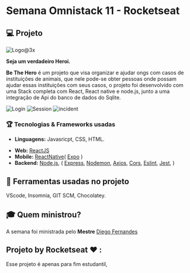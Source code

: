 # Semana Omnistack 11 - Rocketseat

## :computer: Projeto

![Logo@3x](https://github.com/DemetriuGabriel/semanaomnistack11/blob/master/frontend/src/assets/logo.svg)

**Seja um verdadeiro Heroi.**

**Be The Hero** é um projeto que visa organizar e ajudar ongs com casos de instituições de animais, que nele pode-se obter pessoas onde possam ajudar essas instituições com seus casos, o projeto foi desenvolvido com uma Stack completa com React, React native e node.js, junto a uma integração de Api do banco de dados do Sqlite.


![Login](https://github.com/DemetriuGabriel/semanaomnistack11/blob/master/ScreenLogin.PNG) ![Session](https://github.com/DemetriuGabriel/semanaomnistack11/blob/master/ScreenSession.PNG) ![incident](https://github.com/DemetriuGabriel/semanaomnistack11/blob/master/Createnewincident.PNG)


### :trophy: Tecnologias & Frameworks usadas

-  **Linguagens:** Javasricpt, CSS, HTML.

* **Web:** [ReactJS](https://pt-br.reactjs.org/)
* **Mobile:** [ReactNative](https://reactnative.dev/)( [Expo](https://expo.io) )
* **Backend:** [Node.js](https://nodejs.org/en/), ( [Express](https://expressjs.com/pt-br), [Nodemon](https://www.npmjs.com/package/nodemon), [Axios](https://www.npmjs.com/package/axios), [Cors](https://www.npmjs.com/package/cors), [Eslint](https://www.npmjs.com/package/eslint), [Jest](https://www.npmjs.com/package/jest), )

## :wrench: Ferramentas usadas no projeto

VScode, Insomnia, GIT SCM, Chocolatey.

## :mortar_board: Quem ministrou?

A semana foi ministrada pelo **Mestre** [Diego Fernandes](https://github.com/diego3g)

## Projeto by Rocketseat :heart: :
Esse projeto é apenas para fim estudantil,
